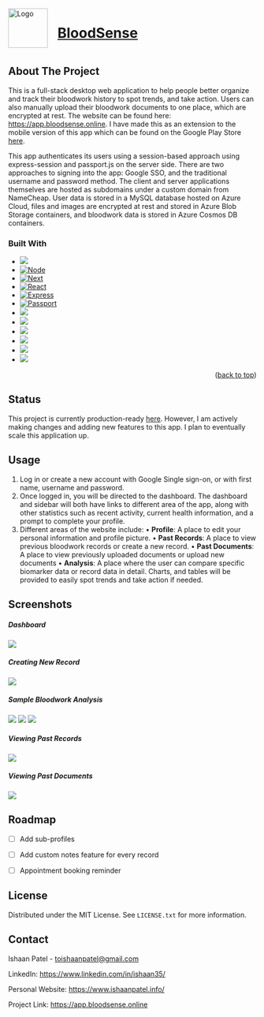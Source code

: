 

<!-- PROJECT LOGO -->
<br />
<div align="left">
  <a href="https://app.bloodsense.online/" style="display:flex; align-items:center;">
    <img src="https://app.bloodsense.online/_next/image?url=%2FAppLogoCircle.png&w=64&q=75" alt="Logo" width="80" height="80" style="margin-right:20px">
	<h1>BloodSense</h1>
	</h1>
  </a>


<!-- ABOUT THE PROJECT -->
## About The Project


This is a full-stack desktop web application to help people better organize and track their bloodwork history to spot trends, and take action. Users can also manually upload their bloodwork documents to one place, which are encrypted at rest. The website can be found here: https://app.bloodsense.online.  I have made this as an extension to the mobile version of this app which can be found on the Google Play Store [here](https://play.google.com/store/apps/details?id=com.ishaanp.test&hl=en_IN&gl=US).

This app authenticates its users using a session-based approach using express-session and passport.js on the server side. There are two approaches to signing into the app: Google SSO, and the traditional username and password method. The client and server applications themselves are hosted as subdomains under a custom domain from NameCheap. User data is stored in a MySQL database hosted on Azure Cloud, files and images are encrypted at rest and stored in Azure Blob Storage containers, and bloodwork data is stored in Azure Cosmos DB containers.


### Built With

* [![][Docker]][Node-url]
* [![Node][Node.js]][Node-url]
* [![Next][Next.js]][Next-url]
* [![React][React.js]][React-url]
* [![Express][Express.js]][Express-url]
* [![Passport][Passport.js]][Passport-url]
* [![][MySQL]][SQL-url]
* [![][Google Cloud]][GoogleCloud-url]
* [![][Microsoft Azure]][Azure-url]
* [![][Vercel]][Vercel-url]
* [![][Render]][Render-url]
* [![][NameCheap]][Namecheap-url]
<p align="right">(<a href="#readme-top">back to top</a>)</p>



<!-- Status -->
## Status

This project is currently production-ready [here](https://app.bloodsense.online/). However, I am actively making changes and adding new features to this app. I plan to eventually scale this application up.



## Usage

1. Log in or create a new account with Google Single sign-on, or with first name, username and password.
2. Once logged in, you will be directed to the dashboard. The dashboard and sidebar will both have links to different area of the app, along with other statistics such as recent activity, current health information, and a prompt to complete your profile.
3. Different areas of the website include: 
	• **Profile**: A place to edit your personal information and profile picture.
	• **Past Records**: A place to view previous bloodwork records or create a new record.
	• **Past Documents**: A place to view previously uploaded documents or upload new    documents
	• **Analysis**: A place where the user can compare specific biomarker data or record data in detail. Charts, and tables will be provided to easily spot trends and take action if needed.

## Screenshots

##### Dashboard
<img src="https://raw.githubusercontent.com/Ishaan35/BloodSense/main/app_screenshots/dashboard.png">

##### Creating New Record
<img src="https://raw.githubusercontent.com/Ishaan35/BloodSense/main/app_screenshots/new_record.png">

##### Sample Bloodwork Analysis 
<img src="https://raw.githubusercontent.com/Ishaan35/BloodSense/main/app_screenshots/sample_analysis1.png">
<img src="https://raw.githubusercontent.com/Ishaan35/BloodSense/main/app_screenshots/sample_analysis2.png">
<img src="https://raw.githubusercontent.com/Ishaan35/BloodSense/main/app_screenshots/sample_analysis3.png">

##### Viewing Past Records
<img src="https://raw.githubusercontent.com/Ishaan35/BloodSense/main/app_screenshots/past_records.png">

##### Viewing Past Documents
<img src="https://raw.githubusercontent.com/Ishaan35/BloodSense/main/app_screenshots/past_documents.png">



<!-- ROADMAP -->
## Roadmap

- [ ] Add sub-profiles
- [ ] Add custom notes feature for every record
- [ ] Appointment booking reminder







<!-- LICENSE -->
## License

Distributed under the MIT License. See `LICENSE.txt` for more information.




<!-- CONTACT -->
## Contact

Ishaan Patel  -  toishaanpatel@gmail.com

LinkedIn:  https://www.linkedin.com/in/ishaan35/

Personal Website: https://www.ishaanpatel.info/

Project Link: https://app.bloodsense.online








<!-- MARKDOWN LINKS & IMAGES -->
<!-- https://www.markdownguide.org/basic-syntax/#reference-style-links -->
[contributors-shield]: https://img.shields.io/github/contributors/othneildrew/Best-README-Template.svg?style=for-the-badge
[contributors-url]: https://github.com/othneildrew/Best-README-Template/graphs/contributors
[forks-shield]: https://img.shields.io/github/forks/othneildrew/Best-README-Template.svg?style=for-the-badge
[forks-url]: https://github.com/othneildrew/Best-README-Template/network/members
[stars-shield]: https://img.shields.io/github/stars/othneildrew/Best-README-Template.svg?style=for-the-badge
[stars-url]: https://github.com/othneildrew/Best-README-Template/stargazers
[issues-shield]: https://img.shields.io/github/issues/othneildrew/Best-README-Template.svg?style=for-the-badge
[issues-url]: https://github.com/othneildrew/Best-README-Template/issues
[license-shield]: https://img.shields.io/github/license/othneildrew/Best-README-Template.svg?style=for-the-badge
[license-url]: https://github.com/othneildrew/Best-README-Template/blob/master/LICENSE.txt
[linkedin-shield]: https://img.shields.io/badge/-LinkedIn-black.svg?style=for-the-badge&logo=linkedin&colorB=555
[linkedin-url]: https://linkedin.com/in/othneildrew
[product-screenshot]: images/screenshot.png


[Next.js]: https://img.shields.io/badge/next.js-000000?style=for-the-badge&logo=nextdotjs&logoColor=white
[Node.js]: https://img.shields.io/badge/node-3e3f34?style=for-the-badge&logo=nodedotjs&logoColor=green
[Next-url]: https://nextjs.org/
[Node-url]: https://nodejs.org/en
[React.js]: https://img.shields.io/badge/React-20232A?style=for-the-badge&logo=react&logoColor=61DAFB
[React-url]: https://reactjs.org/
[Express.js]: https://img.shields.io/badge/Express.js-35495E?style=for-the-badge&logo=express
[Express-url]: https://expressjs.com/
[Passport.js]:https://img.shields.io/badge/Passport.js-4a4a55?style=for-the-badge&logo=passport
[Passport-url]:https://www.passportjs.org/
[MySQL]:https://img.shields.io/badge/MySQL-ccd4ed?style=for-the-badge&logo=mysql&logoColor=910000
[SQL-url]:https://www.mysql.com/
[Google Cloud]: https://img.shields.io/badge/Google%20Cloud-5c5866?style=for-the-badge&logo=google-cloud
[GoogleCloud-url]: https://cloud.google.com/
[Microsoft Azure]: https://img.shields.io/badge/Microsoft%20Azure-343440?style=for-the-badge&logo=microsoft-azure&logoColor=42adff
[Azure-url]: https://azure.microsoft.com/en-us/
[Vercel]:https://img.shields.io/badge/Vercel-000000?style=for-the-badge&logo=vercel&logoColor=ffffff
[Vercel-url]:https://vercel.com/dashboard
[Render]:https://img.shields.io/badge/Render-4351e8?style=for-the-badge&logo=render&logoColor=ffffff
[Render-url]:https://render.com/
[NameCheap]:https://img.shields.io/badge/NameCheap-ff8c44?style=for-the-badge&logo=namecheap&logoColor=ffffff
[Namecheap-url]:https://www.namecheap.com/domains/
[Docker]:https://img.shields.io/badge/Docker-0092e6?style=for-the-badge&logo=docker&logoColor=white
[Docker-url]: https://www.docker.com/


[Angular.io]: https://img.shields.io/badge/Angular-DD0031?style=for-the-badge&logo=angular&logoColor=white
[Angular-url]: https://angular.io/
[Svelte.dev]: https://img.shields.io/badge/Svelte-4A4A55?style=for-the-badge&logo=svelte&logoColor=FF3E00
[Svelte-url]: https://svelte.dev/
[Laravel.com]: https://img.shields.io/badge/Laravel-FF2D20?style=for-the-badge&logo=laravel&logoColor=white
[Laravel-url]: https://laravel.com
[Bootstrap.com]: https://img.shields.io/badge/Bootstrap-563D7C?style=for-the-badge&logo=bootstrap&logoColor=white
[Bootstrap-url]: https://getbootstrap.com
[JQuery.com]: https://img.shields.io/badge/jQuery-0769AD?style=for-the-badge&logo=jquery&logoColor=white
[JQuery-url]: https://jquery.com 
